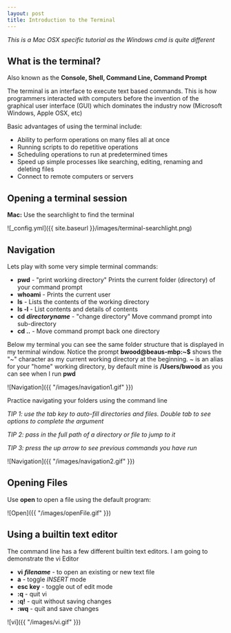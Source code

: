 ```yaml
---
layout: post
title: Introduction to the Terminal
---
```

*This is a Mac OSX specific tutorial as the Windows cmd is quite different*
## What is the terminal? ##
Also known as the **Console, Shell, Command Line, Command Prompt**

The terminal is an interface to execute text based commands.  This is how programmers interacted with computers before the invention of the graphical user interface (GUI) which dominates the industry now (Microsoft Windows, Apple OSX, etc)

Basic advantages of using the terminal include:
* Ability to perform operations on many files all at once 
* Running scripts to do repetitive operations
* Scheduling operations to run at predetermined times
* Speed up simple processes like searching, editing, renaming and deleting files
* Connect to remote computers or servers

## Opening a terminal session ##
**Mac:** Use the searchlight to find the terminal

![_config.yml]({{ site.baseurl }}/images/terminal-searchlight.png)


## Navigation ##
Lets play with some very simple terminal commands:
* **pwd** - "print working directory" Prints the current folder (directory) of your command prompt
* **whoami** - Prints the current user
* **ls** - Lists the contents of the working directory
* **ls -l** - List contents and details of contents
* **cd** ***directoryname*** - "change directory" Move command prompt into sub-directory
* **cd ..** - Move command prompt back one directory

Below my terminal you can see the same folder structure that is displayed in my terminal window.
Notice the prompt **bwood@beaus-mbp:~$** shows the "*~*" character as my current working directory at the beginning.
*~* is an alias for your "home" working directory, by default mine is **/Users/bwood** as you can see when I run **pwd**

![Navigation]({{ "/images/navigation1.gif" }})

Practice navigating your folders using the command line

*TIP 1: use the tab key to auto-fill directories and files.  Double tab to see options to complete the argument*

*TIP 2: pass in the full path of a directory or file to jump to it*

*TIP 3: press the up arrow to see previous commands you have run*

![Navigation]({{ "/images/navigation2.gif" }})

## Opening Files ##
Use **open** to open a file using the default program:

![Open]({{ "/images/openFile.gif" }})

## Using a builtin text editor ##
The command line has a few different builtin text editors.  I am going to demonstrate the vi Editor

* **vi** ***filename*** - to open an existing or new text file
* **a** - toggle *INSERT* mode
* **esc key** - toggle out of edit mode
* **:q** - quit vi
* **:q!** - quit without saving changes
* **:wq** - quit and save changes

![vi]({{ "/images/vi.gif" }})

